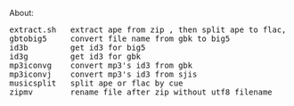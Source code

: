 About:

<pre>
extract.sh   extract ape from zip , then split ape to flac, and re add tag
gbtobig5     convert file name from gbk to big5
id3b         get id3 for big5
id3g         get id3 for gbk
mp3iconvg    convert mp3's id3 from gbk 
mp3iconvj    convert mp3's id3 from sjis
musicsplit   split ape or flac by cue
zipmv        rename file after zip without utf8 filename
</pre>
